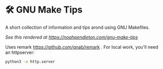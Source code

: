 # 🛠 GNU Make Tips

A short collection of information and tips arond using GNU Makefiles.

*See this rendered at https://noahpendleton.com/gnu-make-tips*

Uses remark https://github.com/gnab/remark .
For local work, you'll need an httpserver:

```bash
python3 -m http.server
```
